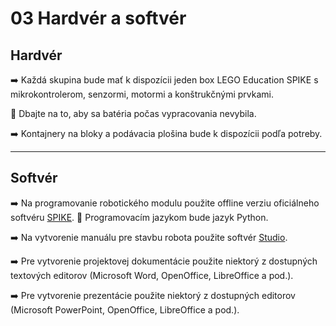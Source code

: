 # 03 Hardvér a softvér

## Hardvér

:arrow_right:	Každá skupina bude mať k dispozícii jeden box LEGO Education SPIKE s mikrokontrolerom, senzormi, motormi a konštrukčnými prvkami.

:low_battery:	Dbajte na to, aby sa batéria počas vypracovania nevybila.

:arrow_right:	Kontajnery na bloky a podávacia plošina bude k dispozícii podľa potreby.

---

## Softvér

:arrow_right:	Na programovanie robotického modulu použite offline verziu oficiálneho softvéru [SPIKE](https://spike.legoeducation.com/). :snake: Programovacím jazykom bude jazyk Python. 

:arrow_right:	Na vytvorenie manuálu pre stavbu robota použite softvér [Studio](https://www.bricklink.com/v2/main.page).

:arrow_right: Pre vytvorenie projektovej dokumentácie použite niektorý z dostupných textových editorov (Microsoft Word, OpenOffice, LibreOffice a pod.).

:arrow_right: Pre vytvorenie prezentácie použite niektorý z dostupných editorov (Microsoft PowerPoint, OpenOffice, LibreOffice a pod.).

